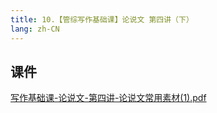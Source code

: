 ```yaml
---
title: 10.【管综写作基础课】论说文 第四讲（下）
lang: zh-CN
---
```


## 课件
[写作基础课-论说文-第四讲-论说文常用素材(1).pdf](..%2F..%2Fpublic%2Fwrite%2F1.%E5%86%99%E4%BD%9C-%E5%9F%BA%E7%A1%80%E7%9F%A5%E8%AF%86%2F10.%E3%80%90%E7%AE%A1%E7%BB%BC%E5%86%99%E4%BD%9C%E5%9F%BA%E7%A1%80%E8%AF%BE%E3%80%91%E8%AE%BA%E8%AF%B4%E6%96%87%20%E7%AC%AC%E5%9B%9B%E8%AE%B2%EF%BC%88%E4%B8%8B%EF%BC%89%2F%E5%86%99%E4%BD%9C%E5%9F%BA%E7%A1%80%E8%AF%BE-%E8%AE%BA%E8%AF%B4%E6%96%87-%E7%AC%AC%E5%9B%9B%E8%AE%B2-%E8%AE%BA%E8%AF%B4%E6%96%87%E5%B8%B8%E7%94%A8%E7%B4%A0%E6%9D%90%281%29.pdf)





